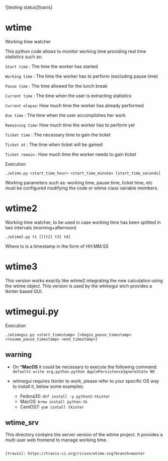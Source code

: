 ![testing status][travis]

# wtime
Working time watcher

This python code allows to monitor working time providing real time statistics such as:

`Start time`    : The time the worker has started

`Working time`  : The time the worker has to perform (excluding pause time)

`Pause time`    : The time allowed for the lunch break

`Current time`  : The time when the user is extracting statistics

`Current elapse`: How much time the worker has already performed

`Due time`      : The time when the user accomplishes her work

`Remaining time`: How much time the worker has to perform yet

`Ticket time`   : The necessary time to gain the ticket

`Ticket at`     : The time when ticket will be gained

`Ticket remain` : How much time the worker needs to gain ticket


Execution

`./wtime.py <start_time_hour> <start_time_minute> [start_time_seconds]`

Working parameters such as: working time, pause time, ticket time, etc must be configured modifying the code or wtime class variable members.

# wtime2
Working time watcher, to be used in case working time has been splitted in two intervals (morning+afternoon)

`./wtime2.py t1 [[[t2] t3] t4]`

Where tx is a timestamp in the form of HH:MM:SS

# wtime3
This version works exactly like wtime2 integrating the new calculation using the wtime object. This version is used by the wtimegui wich provides a tkinter based GUI.

# wtimegui.py

Execution

`./wtimegui.py <start_timestamp> [<begin_pause_timestamp> <resume_pause_timestamp> <end_timestamp>]`

## warning

* On ***MacOS** it could be necessary to execute the following command:
 `defaults write org.python.python ApplePersistenceIgnoreState NO`

* wtimegui requires tkinter to work, please refer to your specific OS way to install it, below some examples:
  * Fedora35: `dnf install -y python3-tkinter`
  * MacOS: `brew install python-tk`
  * CentOS7: `yum isntall tkinter`
  

## wtime_srv

This directory contains the server version of the wtime project. It provides a multi user web frontend to manage working time.
~~~~

[travis]: https://travis-ci.org/ricsxn/wtime.svg?branch=master
